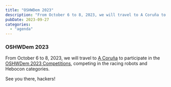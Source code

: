 ```yaml
---
title: "OSHWDem 2023"  
description: "From October 6 to 8, 2023, we will travel to A Coruña to participate in the OSHWDem 2023 Competitions, competing in the racing robots and Hebocon categories."  
pubDate: 2023-09-27  
categories:  
  - "agenda"  
---
```


### OSHWDem 2023  

From October 6 to 8, 2023, we will travel to [A Coruña](https://www.google.es/maps/place/Museo+Domus/@43.3777613,-8.4074032,18z/data=!4m6!3m5!1s0xd2e7c7043c99b31:0x5c3b6eb8306f7019!8m2!3d43.3777801!4d-8.406646!16s%2Fg%2F121g0xlc?entry=ttu&g_ep=EgoyMDI1MDMzMC4wIKXMDSoASAFQAw%3D%3D) to participate in the [OSHWDem 2023 Competitions](https://www.oshwdem.org/), competing in the racing robots and Hebocon categories.  

See you there, hackers!  
